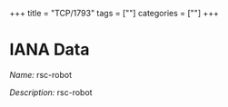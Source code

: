 +++
title = "TCP/1793"
tags = [""]
categories = [""]
+++

# IANA Data

_Name:_ rsc-robot

_Description:_ rsc-robot

